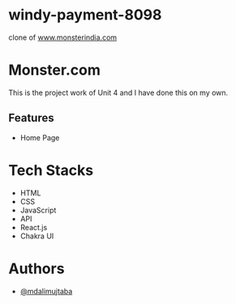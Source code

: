 # windy-payment-8098
clone of www.monsterindia.com

# Monster.com

This is the project work of Unit 4 and I have done this on my own.

## Features
- Home Page


# Tech Stacks
- HTML
- CSS
- JavaScript
- API
- React.js
- Chakra UI

# Authors

- [@mdalimujtaba](https://github.com/mdalimujtaba)


